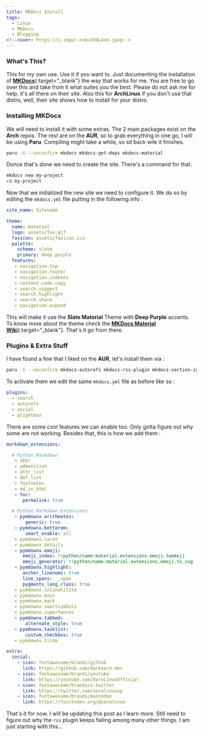 ```yaml
---
title: MKDocs Install
tags:
  - Linux
  - MKDocs
  - Blogging
<!--cover: https://i.imgur.com/45QL4xk.jpeg-->
---
```

### What's This?

This for my own use. Use it if you want to. Just documenting the installation of [**MKDocs**](https://www.mkdocs.org){:target="_blank"} the way that works for me. You are free to go over this and take from it what suites you the best. Please do not ask me for help, it's all there on their site. Also this for **ArchLinux** if you don't use that distro, well, their site shows how to install for your distro.

### Installing MKDocs

We will need to install it with some extras. The 2 main packages exist on the **Arch** repos. The rest are on the **AUR**, so to grab everything in one go, I will be using **Paru**. Compiling might take a while, so sit back wile it finishes.

```Bash
paru -S --noconfirm mkdocs mkdocs-get-deps mkdocs-material
```

Donce that's done we need to create the site. There's a command for that.

```Bash
mkdocs new my-project
cd my-project
```

Now that we initialized the new site we need to configure it. We do so by editing the `mkdocs.yml` file putting in the following info :

```YAML
site_name: Sitename

theme:
  name: material
  logo: assets/Tux.gif
  favicon: assets/favicon.ico
  palette:
    scheme: slate
    primary: deep purple
  features:
   - navigation.top
   - navigation.footer
   - navigation.indexes
   - content.code.copy
   - search.suggest
   - search.highlight
   - search.share
   - navigation.expand
```

This will make it use the **Slate Material** Theme with **Deep Purple** accents. To know more about the theme check the [**MKDocs Material Wiki**](https://squidfunk.github.io/mkdocs-material/getting-started/){:target="_blank"}. That's it go from there.

### Plugins & Extra Stuff

I have found a few that I liked on the **AUR**, let's install them via :

```Bash
paru -S --noconfirm mkdocs-autorefs mkdocs-rss-plugin mkdocs-section-index mkdocs-glightbox mkdocs-backlinks-plugin mkdocs-redirects mkdocs-ezlinks-plugin
```

To activate them we edit the same `mkdocs.yml` file as before like so :

```YAML
plugins:
  - search
  - autorefs
  - social
  - glightbox
```

There are some cool features we can enable too. Only gotta figure out why some are not working. Besides that, this is how we add them :

```YAML
markdown_extensions:

  # Python Markdown
   - abbr
   - admonition
   - attr_list
   - def_list
   - footnotes
   - md_in_html
   - toc:
      permalink: true

  # Python Markdown Extensions
   - pymdownx.arithmatex:
       generic: true
   - pymdownx.betterem:
       smart_enable: all
   - pymdownx.caret
   - pymdownx.details
   - pymdownx.emoji:
      emoji_index: !!python/name:material.extensions.emoji.twemoji
      emoji_generator: !!python/name:material.extensions.emoji.to_svg
   - pymdownx.highlight:
      anchor_linenums: true
      line_spans: __span
      pygments_lang_class: true
   - pymdownx.inlinehilite
   - pymdownx.keys
   - pymdownx.mark
   - pymdownx.smartsymbols
   - pymdownx.superfences
   - pymdownx.tabbed:
       alternate_style: true
   - pymdownx.tasklist:
       custom_checkbox: true
   - pymdownx.tilde

extra:
  social:
    - icon: fontawesome/brands/github
      link: https://github.com/darkxero-dev
    - icon: fontawesome/brands/youtube
      link: https://youtube.com/XeroLinuxOfficial
    - icon: fontawesome/brands/x-twitter
      link: https://twitter.com/xerolinuxop
    - icon: fontawesome/brands/mastodon
      link: https://fosstodon.org/@xerolinux
```

That's it for now. I will be updating this post as I learn more. Still need to figure out why the `rss` plugin keeps failing among many other things. I am just starting with this...


